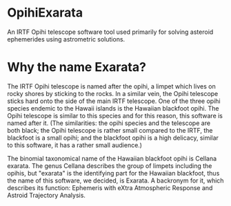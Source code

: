 # OpihiExarata
 An IRTF Opihi telescope software tool used primarily for solving asteroid ephemerides using astrometric solutions.





# Why the name Exarata?

The IRTF Opihi telescope is named after the opihi, a limpet which lives on rocky shores by sticking to the rocks. In a similar vein, the Opihi telescope sticks hard onto the side of the main IRTF telescope. One of the three opihi species endemic to the Hawaii islands is the Hawaiian blackfoot opihi. The Opihi telescope is similar to this species and for this reason, this software is named after it. (The similarities: the opihi species and the telescope are both black; the Opihi telescope is rather small compared to the IRTF, the blackfoot is a small opihi; and the blackfoot opihi is a high delicacy, similar to this software, it has a rather small audience.)

The binomial taxonomical name of the Hawaiian blackfoot opihi is Cellana exarata. The genus Cellana describes the group of limpets including the opihis, but "exarata" is the identifying part for the Hawaiian blackfoot, thus the name of this software, we decided, is Exarata. A backronym for it, which describes its function: Ephemeris with eXtra Atmospheric Response and Astroid Trajectory Analysis.